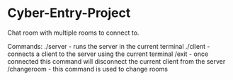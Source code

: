 # Cyber-Entry-Project

Chat room with multiple rooms to connect to.

Commands: 
./server - runs the server in the current terminal
./client - connects a client to the server using the current terminal
/exit - once connected this command will disconnect the current client from the server
/changeroom - this command is used to change rooms
